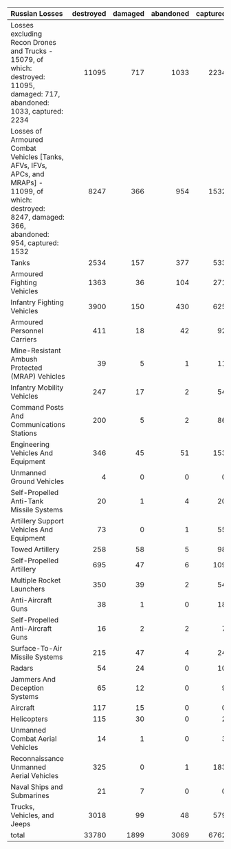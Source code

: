 | Russian Losses                                                                                                                                           |   destroyed |   damaged |   abandoned |   captured |   total |
|:---------------------------------------------------------------------------------------------------------------------------------------------------------|------------:|----------:|------------:|-----------:|--------:|
| Losses excluding Recon Drones and Trucks - 15079, of which: destroyed: 11095, damaged: 717, abandoned: 1033, captured: 2234                              |       11095 |       717 |        1033 |       2234 |   15079 |
| Losses of Armoured Combat Vehicles [Tanks, AFVs, IFVs, APCs, and MRAPs] - 11099, of which: destroyed: 8247, damaged: 366, abandoned: 954, captured: 1532 |        8247 |       366 |         954 |       1532 |   11099 |
| Tanks                                                                                                                                                    |        2534 |       157 |         377 |        533 |    3601 |
| Armoured Fighting Vehicles                                                                                                                               |        1363 |        36 |         104 |        271 |    1774 |
| Infantry Fighting Vehicles                                                                                                                               |        3900 |       150 |         430 |        625 |    5105 |
| Armoured Personnel Carriers                                                                                                                              |         411 |        18 |          42 |         92 |     563 |
| Mine-Resistant Ambush Protected  (MRAP) Vehicles                                                                                                         |          39 |         5 |           1 |         11 |      56 |
| Infantry Mobility Vehicles                                                                                                                               |         247 |        17 |           2 |         54 |     320 |
| Command Posts And Communications Stations                                                                                                                |         200 |         5 |           2 |         86 |     293 |
| Engineering Vehicles And Equipment                                                                                                                       |         346 |        45 |          51 |        153 |     595 |
| Unmanned Ground Vehicles                                                                                                                                 |           4 |         0 |           0 |          0 |       4 |
| Self-Propelled Anti-Tank Missile Systems                                                                                                                 |          20 |         1 |           4 |         20 |      45 |
| Artillery Support Vehicles And Equipment                                                                                                                 |          73 |         0 |           1 |         55 |     129 |
| Towed Artillery                                                                                                                                          |         258 |        58 |           5 |         98 |     419 |
| Self-Propelled Artillery                                                                                                                                 |         695 |        47 |           6 |        109 |     857 |
| Multiple Rocket Launchers                                                                                                                                |         350 |        39 |           2 |         54 |     445 |
| Anti-Aircraft Guns                                                                                                                                       |          38 |         1 |           0 |         18 |      57 |
| Self-Propelled Anti-Aircraft Guns                                                                                                                        |          16 |         2 |           2 |          7 |      27 |
| Surface-To-Air Missile Systems                                                                                                                           |         215 |        47 |           4 |         24 |     290 |
| Radars                                                                                                                                                   |          54 |        24 |           0 |         10 |      88 |
| Jammers And Deception Systems                                                                                                                            |          65 |        12 |           0 |          9 |      86 |
| Aircraft                                                                                                                                                 |         117 |        15 |           0 |          0 |     132 |
| Helicopters                                                                                                                                              |         115 |        30 |           0 |          2 |     147 |
| Unmanned Combat Aerial Vehicles                                                                                                                          |          14 |         1 |           0 |          3 |      18 |
| Reconnaissance Unmanned Aerial Vehicles                                                                                                                  |         325 |         0 |           1 |        183 |     509 |
| Naval Ships and Submarines                                                                                                                               |          21 |         7 |           0 |          0 |      28 |
| Trucks, Vehicles, and Jeeps                                                                                                                              |        3018 |        99 |          48 |        579 |    3744 |
| total                                                                                                                                                    |       33780 |      1899 |        3069 |       6762 |   45510 |